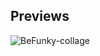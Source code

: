 ## Previews
![BeFunky-collage](https://github.com/najmiter/BicycleRentingSystem/assets/85332859/f962eff1-8a87-4090-9671-357dac629dd6)

